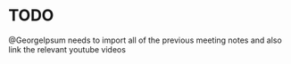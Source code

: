 # TODO

@GeorgeIpsum needs to import all of the previous meeting notes and also link the relevant youtube videos
